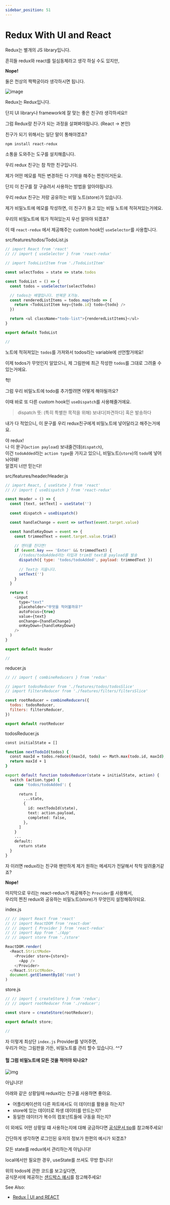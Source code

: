 ```yaml
---
sidebar_position: 51
---
```


# Redux With UI and React

Redux는 별개의 JS library입니다.

흔히들 redux와 react를 일심동체라고 생각 하실 수도 있지만, 

**Nope!**

둘은 천상의 짝짝궁이라 생각하시면 됩니다.

![image](https://user-images.githubusercontent.com/77006427/114722526-d4fc3e00-9d74-11eb-88f8-7f6b6cee8853.png)

Redux는 Redux입니다.  

단지 UI library나 framework에 잘 맞는 좋은 친구라 생각하셔요!!  

그럼 Redux랑 친구가 되는 과정을 살펴봐야됩니다. (React -> 본인)

친구가 되기 위해서는 일단 말이 통해야겠죠?

```bash
npm install react-redux
```

소통을 도와주는 도구를 설치해줍니다.  

우리 redux 친구는 참 착한 친구입니다.  

제가 어떤 메모를 적든 변경하든 다 기억을 해주는 찐친이거든요.  

단지 이 친구를 잘 구슬려서 사용하는 방법을 알아야됩니다.  

우리 redux 친구는 저랑 공유하는 비밀 노트(store)가 있습니다.

제가 비밀노트에 메모를 작성하면, 이 친구가 들고 있는 비밀 노트에 적혀져있는거에요.


우리의 비밀노트에 뭐가 적혀있는지 우선 알아야 되겠죠?

이 때 `react-redux` 에서 제공해주는 custom hook인 `useSelector`를 사용합니다.

src/features/todos/TodoList.js
```js
// import React from 'react'
// // import { useSelector } from 'react-redux'

// import TodoListItem from './TodoListItem'

const selectTodos = state => state.todos

const TodoList = () => {
  const todos = useSelector(selectTodos)

  // todos는 배열입니다. 반복문 X가능.
  const renderedListItems = todos.map(todo => {
    return <TodoListItem key={todo.id} todo={todo} />
  })

  return <ul className="todo-list">{renderedListItems}</ul>
}

export default TodoList

//
```

노트에 적혀져있는 `todos`를 가져와서 todos라는 variable에 선언할거에요!

이제 todos가 무엇인지 알았으니, 제 그림판에 최근 작성한 `todos`를 그대로 그려줄 수 있는거에요.

헉!

그럼 우리 비밀노트에 todo를 추가할려면 어떻게 해야될까요?

이때 바로 또 다른 custom hook인 `useDispatch`를 사용해줄거에요.
> dispatch 뜻: (특히 특별한 목적을 위해) 보내다[파견하다] 혹은 발송하다 


내가 다 적었으니, 이 문구를 우리 redux친구에게 비밀노트에 넣어달라고 해주는거에요.

야 redux!  
나 이 문구(`action payload`) 보내줄건데(`dispatch`),  
이건 `todoAdded`라는 `action type`을 가지고 있으니, 
비밀노트(`store`)의 `todo`에 넣어놔야돼!  
알겠지 너만 믿는다!

src/features/header/Header.js
```js
// import React, { useState } from 'react'
// // import { useDispatch } from 'react-redux'

const Header = () => {
  const [text, setText] = useState('')
  
  const dispatch = useDispatch()

  const handleChange = event => setText(event.target.value)

  const handleKeyDown = event => {
    const trimmedText = event.target.value.trim()
    
    // 엔터를 친다면!
    if (event.key === 'Enter' && trimmedText) {
      //todos/todoAdded라는 타입과 trim된 text를 payload를 발송
      dispatch({ type: 'todos/todoAdded', payload: trimmedText })
      
      // Text는 지웁니다.
      setText('')
    }
  }

  return (
    <input
      type="text"
      placeholder="무엇을 적어볼까유?"
      autoFocus={true}
      value={text}
      onChange={handleChange}
      onKeyDown={handleKeyDown}
    />
  )
}

export default Header

//
```

reducer.js
```js
// // import { combineReducers } from 'redux'

// import todosReducer from './features/todos/todosSlice'
// import filtersReducer from './features/filters/filtersSlice'

const rootReducer = combineReducers({
  todos: todosReducer,
  filters: filtersReducer,
})

export default rootReducer

```
todosReducer.js
```bash
const initialState = []

function nextTodoId(todos) {
  const maxId = todos.reduce((maxId, todo) => Math.max(todo.id, maxId), -1)
  return maxId + 1
}

export default function todosReducer(state = initialState, action) {
  switch (action.type) {
    case 'todos/todoAdded': {
      
      return [
        ...state,
        {
          id: nextTodoId(state),
          text: action.payload,
          completed: false,
        },
      ]
    }
    ...
    default:
      return state
  }
}
```

자 이러면 redux라는 친구와 왠만하게 제가 원하는 메세지가 전달해서 착착 알려줄거같죠?

**Nope!**

마지막으로 우리는 react-redux가 제공해주는 `Provider`를 사용해서,  
우리의 찐친 redux와 공유하는 비밀노트(store)가 무엇인지 설정해줘야되요.

index.js
```js
// // import React from 'react'
// // import ReactDOM from 'react-dom'
// // import { Provider } from 'react-redux'
// // import App from './App'
// // import store from './store'

ReactDOM.render(
  <React.StrictMode>
    <Provider store={store}>
      <App />
    </Provider>
  </React.StrictMode>,
  document.getElementById('root')
)
```

store.js
```js
// // import { createStore } from 'redux';
// // import rootReducer from './reducer';

const store = createStore(rootReducer);

export default store;

//
```



자 이렇게 최상단 `index.js` Provider를 넣어주면,   
우리가 어는 그림판을 가든, 비밀노트를 관리 할수 있습니다. ^^7  

#### 헐 그럼 비밀노트에 모든 것을 적어야 되나요?  

![img](https://user-images.githubusercontent.com/77006427/114728456-12af9580-9d7a-11eb-955e-a04e7d73ba87.png)

아닙니다!

아래와 같은 상황일때 redux라는 친구를 사용하면 좋아요.

- 어플리케이션의 다른 파트에서도 이 데이터를 활용을 하는지?
- store에 있는 데이터로 파생 데이터를 만드는지?
- 동일한 데이터가 복수의 컴포넌트들에 구동을 하는지?

이 외에도 어떤 상황일 떄 사용하는지에 대해 궁금하다면 [공식문서 tip](https://redux.js.org/tutorials/fundamentals/part-5-ui-react#global-state-component-state-and-forms)를 참고해주세요!

간단하게 생각하면 로그인된 유저의 정보가 한편의 예시가 되겠죠?

모든 state를 redux에서 관리하는게 아닙니다!

local에서만 필요한 경우, useState를 쓰셔도 무방 합니다!

위의 todos에 관한 코드를 보고싶다면,  
공식문서에 제공하는 [샌드박스 예시](https://codesandbox.io/s/github/reduxjs/redux-fundamentals-example-app/tree/checkpoint-4-initialHooks/?from-embed=&file=/src/features/todos/TodoList.js)를 참고해주세요!

See Also:
- [Redux | UI and REACT](https://redux.js.org/tutorials/fundamentals/part-5-ui-react)




